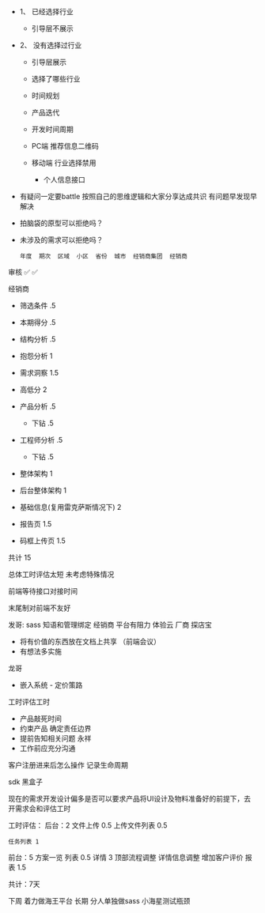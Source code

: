 - 1、 已经选择行业
  - 引导层不展示
- 2、 没有选择过行业
  - 引导层展示
  - 选择了哪些行业



  - 时间规划
  - 产品迭代
  - 开发时间周期


  - PC端 推荐信息二维码
  - 移动端 行业选择禁用
    - 个人信息接口

 - 有疑问一定要battle 按照自己的思维逻辑和大家分享达成共识 有问题早发现早解决
 - 拍脑袋的原型可以拒绝吗？
 - 未涉及的需求可以拒绝吗？





       年度  期次  区域  小区  省份  城市  经销商集团  经销商
    
审核    ✅    ✅

经销商



- 筛选条件 .5
- 本期得分 .5
- 结构分析 .5
- 抱怨分析 1
- 需求洞察  1.5
- 高低分 2
- 产品分析 .5
  - 下钻 .5
- 工程师分析 .5
  - 下钻 .5
- 整体架构 1

- 后台整体架构 1
 - 基础信息(复用雷克萨斯情况下) 2
 - 报告页 1.5
 - 码框上传页 1.5

 共计 15



总体工时评估太短 未考虑特殊情况

前端等待接口对接时间

末尾制对前端不友好



发哥: 
  sass 知语和管理绑定 经销商
  平台有阻力
  体验云 厂商
  探店宝 

   - 将有价值的东西放在文档上共享 （前端会议）
   - 有想法多实施

龙哥 
  - 嵌入系统 - 定价策路

工时评估工时

  - 产品敲死时间
  - 约束产品 确定责任边界
  - 提前告知相关问题
永祥
  - 工作前应充分沟通

  客户注册进来后怎么操作 记录生命周期
  
  sdk 黑盒子





现在的需求开发设计偏多是否可以要求产品将UI设计及物料准备好的前提下，去开需求会和评估工时




工时评估：
   后台：2
    文件上传 0.5
    上传文件列表 0.5
    
    任务列表 1
    
   前台：5
    方案一览
      列表 0.5
      详情 3
        顶部流程调整
        详情信息调整
        增加客户评价
    报表 1.5
    
   
   共计：7天



   下周  着力做海王平台
   长期  分人单独做sass
        小海星测试瓶颈
